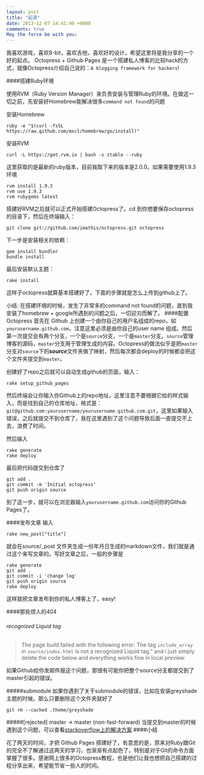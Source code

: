 ```yaml
---
layout: post
title: "起源"
date: 2013-12-07 14:41:40 +0800
comments: true
May the force be with you: 
---
```


我喜欢游戏，喜欢8-bit，喜欢吉他，喜欢好的设计，希望这里将是我分享的一个好的起点。
Octopress + Github Pages 是一个搭建私人博客的比较hack的方式，就像Octopress介绍自己说的：```A blogging framework for hackers```!

####搭建Ruby环境

使用RVM（Ruby Version Manager）来负责安装与管理Ruby的环境。在做这一切之前，先安装好Homebrew能解决很多```command not found```的问题

安装Homebrew
	
	ruby -e "$(curl -fsSL https://raw.github.com/mxcl/homebrew/go/install)"

安装RVM

	curl -L https://get.rvm.io | bash -s stable --ruby
	
这里获取的是最新的ruby版本，目前我取下来的版本是2.0.0。如果需要使用1.9.3环境

	rvm install 1.9.3
	rvm use 1.9.3
	rvm rubygems latest

搭建好RVM之后就可以正式开始搭建Octopress了。cd 到你想要保存octopress的目录下，然后在终端输入：

	git clone git://github.com/imathis/octopress.git octopress
	
下一步是安装相关的依赖：
	
	gem install bundler
	bundle install
	
最后安装默认主题：
	
	rake install
	
这样子octopress就算基本搭建好了，下面的步骤就是怎么上传到github上了。

小结: 在搭建环境的时候，发生了非常多的command not found的问题，直到我安装了homebrew + google所遇到的问题之后，一切迎刃而解了。
####配置Octopress
首先在 Github 上创建一个由你自己的用户名组成的repo，如```yourusername.github.com```，注意这里必须是由你自己的user name 组成。然后第一次提交会有两个分支，一个是```source```分支，一个是```master```分支。```source```管理博客的源码，```master```分支用于管理生成的内容。Octopress的做法似乎是把```master```分支对```source```下的***source***文件夹做了映射，然后每次都会deploy的时候都会把这个文件夹提交到```master```。

创建好了repo之后就可以自动生成github的页面，输入：

	rake setup_github_pages
	
然后终端会让你输入你Github上的repo地址，这里注意不要根据它给的样式输入，而是找到自己的仓库地址，格式是：```git@github.com:yourusername/yourusername.github.com.git```，这里如果输入错误，之后就提交不到仓库了，我在这里遇到了这个问题导致后面一直提交不上去，浪费了时间。

然后输入
	
	rake generate
	rake deploy

最后把代码提交到仓库了

	git add .
	git commit -m 'Initial octopress'
	git push origin source
	
到了这一步，就可以在浏览器输入```yourusername.github.com```访问你的Github Pages了。

####发布文章
输入

	rake new_post["title"]

就会在source/_post 文件夹生成一份年月日生成的markdown文件，我们就是通过这个来写文章的。写好文章之后，一般的步骤是

	rake generate
	git add . 
	git commit -i 'change log'	
	git push origin source
	rake deploy
这样就把文章发布到你的私人博客上了，easy!

####那些烦人的404
###### recognized Liquid tag

>The page build failed with the following error:
The tag `include_array` in `source/index.html` is not a recognized Liquid tag.”
and i just simply delete the code below and everything works fine in local preview.

如果Github给你发邮件报这个问题，那很有可能你把整个source分支都提交到了master引起的错误。

#####submodule
如果你遇到了关于submodule的错误，比如在安装greyshade主题的时候。那么只要删除这个文件夹就好了

	git rm --cached .theme/greyshade
	
#####[rejected] master -> master (non-fast-forward)
当提交到master的时候遇到这个问题，可以查看[stackoverflow上的解决方案](http://stackoverflow.com/questions/17609453/rake-gen-deploy-rejected-in-octopress "Title")
####小结

花了两天的时间，才把 Github Pages 搭建好了，有意思的是，原来对Ruby跟Git的完全不了解通过这两天的学习，也渐渐有点起色了。特别是对于Git的命令方面掌握了很多。感谢网上很多的Octopress教程，也是他们让我也想把自己搭建的过程分享出来，希望能节省一些人的时间。
